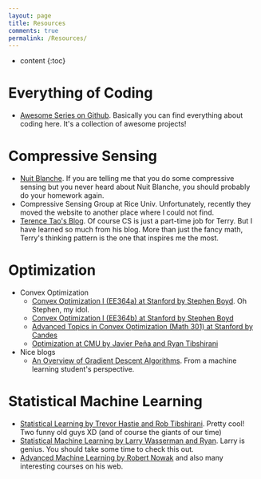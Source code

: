 ```yaml
---
layout: page
title: Resources
comments: true
permalink: /Resources/
---
```


* content
{:toc}

Everything of Coding
====================================
- [Awesome Series on Github]("https://github.com/sindresorhus/awesome"). Basically you can find everything about coding here. It's a collection of awesome projects!


Compressive Sensing
=====================================
- [Nuit Blanche]("http://nuit-blanche.blogspot.com/"). If you are telling me that you do some compressive sensing but you never heard about Nuit Blanche, you should probably do your homework again.
- Compressive Sensing Group at Rice Univ. Unfortunately, recently they moved the website to another place where I could not find.
- [Terence Tao's Blog]("https://terrytao.wordpress.com/"). Of course CS is just a part-time job for Terry. But I have learned so much from his blog. More than just the fancy math, Terry's thinking pattern is the one that inspires me the most.

Optimization
================================

- Convex Optimization
    + [Convex Optimization I (EE364a) at Stanford by Stephen Boyd]("http://stanford.edu/class/ee364a/"). Oh Stephen, my idol.
    + [Convex Optimization I (EE364b) at Stanford by Stephen Boyd]("http://stanford.edu/class/ee364b/")
    + [Advanced Topics in Convex Optimization (Math 301) at Stanford by Candes]("http://statweb.stanford.edu/~candes/math301/")
    + [Optimization at CMU by Javier Peña and Ryan Tibshirani]("http://www.stat.cmu.edu/~ryantibs/convexopt/")
- Nice blogs
    + [An Overview of Gradient Descent Algorithms]("http://sebastianruder.com/optimizing-gradient-descent/index.html"). From a machine learning student's perspective.


Statistical Machine Learning
====================================

- [Statistical Learning by Trevor Hastie and Rob Tibshirani]("http://online.stanford.edu/course/statistical-learning-winter-2014"). Pretty cool! Two funny old guys XD (and of course the giants of our time)
- [Statistical Machine Learning by Larry Wasserman and Ryan]("http://www.stat.cmu.edu/~larry/=sml/"). Larry is genius. You should take some time to check this out.
- [Advanced Machine Learning by Robert Nowak]("http://nowak.ece.wisc.edu/cs761/") and also many interesting courses on his web.



